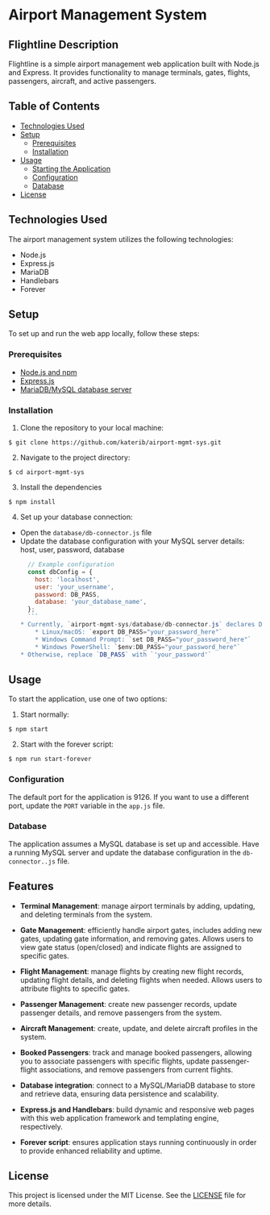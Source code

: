 # Airport Management System

## Flightline Description

Flightline is a simple airport management web application built with Node.js and Express. It provides functionality to manage terminals, gates, flights, passengers, aircraft, and active passengers.

## Table of Contents

- [Technologies Used](#technologies-used)
- [Setup](#setup)
  - [Prerequisites](#prerequisites)
  - [Installation](#installation)
- [Usage](#usage)
  - [Starting the Application](#starting-the-application)
  - [Configuration](#configuration)
  - [Database](#database)
- [License](#license)

## Technologies Used

The airport management system utilizes the following technologies:

* Node.js
* Express.js
* MariaDB
* Handlebars
* Forever

## Setup

To set up and run the web app locally, follow these steps:

### Prerequisites

* [Node.js and npm](https://nodejs.org/en/docs)
* [Express.js]()
* [MariaDB/MySQL database server](https://www.mysql.com)

### Installation

1. Clone the repository to your local machine:

`$ git clone https://github.com/katerib/airport-mgmt-sys.git`

2. Navigate to the project directory:

`$ cd airport-mgmt-sys`

3. Install the dependencies

`$ npm install`

4. Set up your database connection:

* Open the `database/db-connector.js` file
* Update the database configuration with your MySQL server details: host, user, password, database
    ```javascript
      // Example configuration
      const dbConfig = {
        host: 'localhost',
        user: 'your_username',
        password: DB_PASS,
        database: 'your_database_name',
      };
      ```
    * Currently, `airport-mgmt-sys/database/db-connector.js` declares DB_PASS as an environment variable in the current shell session. To do the same, use:
        * Linux/macOS: `export DB_PASS="your_password_here"`
        * Windows Command Prompt: `set DB_PASS="your_password_here"`
        * Windows PowerShell: `$env:DB_PASS="your_password_here"`
    * Otherwise, replace `DB_PASS` with `'your_password'`

## Usage

To start the application, use one of two options:

1. Start normally:

`$ npm start`

2. Start with the forever script:

`$ npm run start-forever`

### Configuration

The default port for the application is 9126. If you want to use a different port, update the `PORT` variable in the `app.js` file.

### Database

The application assumes a MySQL database is set up and accessible. Have a running MySQL server and update the database configuration in the `db-connector..js` file.

## Features

* **Terminal Management**: manage airport terminals by adding, updating, and deleting terminals from the system.

* **Gate Management**: efficiently handle airport gates, includes adding new gates, updating gate information, and removing gates. Allows users to view gate status (open/closed) and indicate flights are assigned to specific gates.

* **Flight Management**: manage flights by creating new flight records, updating flight details, and deleting flights when needed. Allows users to attribute flights to specific gates.

* **Passenger Management**: create new passenger records, update passenger details, and remove passengers from the system. 

* **Aircraft Management**: create, update, and delete aircraft profiles in the system.

* **Booked Passengers**: track and manage booked passengers, allowing you to associate passengers with specific flights, update passenger-flight associations, and remove passengers from current flights.

* **Database integration**: connect to a MySQL/MariaDB database to store and retrieve data, ensuring data persistence and scalability.

* **Express.js and Handlebars**: build dynamic and responsive web pages with this web application framework and templating engine, respectively.

* **Forever script**: ensures application stays running continuously in order to provide enhanced reliability and uptime.

## License

This project is licensed under the MIT License. See the [LICENSE](https://github.com/katerib/airport-mgmt-sys/blob/main/LICENSE) file for more details.
